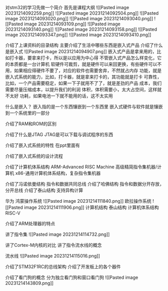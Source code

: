 对stm32的学习先做一个简介
首先是课程大纲
![[Pasted image 20231214092259.png]]
![[Pasted image 20231214092504.png]]
![[Pasted image 20231214093020.png]]
![[Pasted image 20231214093040.png]]
![[Pasted image 20231214093109.png]]
![[Pasted image 20231214093140.png]]
![[Pasted image 20231214093158.png]]
![[Pasted image 20231214093347.png]]
![[Pasted image 20231214093410.png]]

介绍了上课资料的目录结构
主要介绍了生活中哪些东西是嵌入式产品
介绍了什么是嵌入式
![[Pasted image 20231214094907.png]]
嵌入式产品是拿来用的，比如打卡器，要拿来打卡，所以是以应用为中心得
不管嵌入式产品怎么样变化，它的本质都是一台计算机
软硬件可裁剪，就是硬件可以来回更换，有些硬件可以不用，如果相应得硬件不要了，对应的软件也需要舍弃，不然就占内存
功能，就是嵌入式系统的能力，比如，打卡器，就是拿来打卡的，其功能就是打卡
可靠性，比如，一个产品需要稳定，如果一下子就用不了了，就是差劲的产品
成本，我们需要尽量压缩成本，以提升我们的利润
体积，体积需要小，太大占空间，这样就不太好
功耗，如果电池一下就不能用的话，这不太实用

什么是嵌入？
嵌入指的是一个东西镶嵌到一个东西里
嵌入式硬件与软件就是镶嵌到一个系统里的一部分

介绍了RAM和ROM的区别

介绍了什么是JTAG
JTAG是可以下载与调试程序的东西

介绍了嵌入式系统的特性
在ppt里面有

介绍了嵌入式系统的设计流程

介绍了计算机体系结构
ARM-Advanced RISC Machine 高级精简指令集机器/计算机
x86-通用计算机体系结构，复杂指令集机器

介绍了冯诺依曼结构
指令和数据共同总线
介绍了哈佛结构
指令和数据分开存放，分开总线
介绍了泰山结构
支持异构计算

华为
鸿蒙操作系统
![[Pasted image 20231214111840.png]]
欧拉操作系统
![[Pasted image 20231214111906.png]]
计算机结构
泰山结构
计算机体系结构
RISC-V

介绍了ARM处理器的特点

讲了指令集
![[Pasted image 20231214114732.png]]

讲了Cortex-M内核的对比
	讲了指令流水线的概念

流水线
![[Pasted image 20231214115016.png]]

介绍了STM32F1RC的总线架构
介绍了开发板上的各个器件

介绍了看门狗的概念
分为独立看门狗和窗口看门狗
![[Pasted image 20231214143809.png]]
